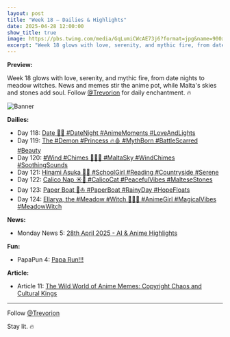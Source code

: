 ```yaml
---
layout: post
title: "Week 18 – Dailies & Highlights"
date: 2025-04-28 12:00:00
show_title: true
image: https://pbs.twimg.com/media/GqLumiCWcAE73j6?format=jpg&name=900x900
excerpt: "Week 18 glows with love, serenity, and mythic fire, from date nights to meadow witches. News and memes stir the anime pot, while Malta's skies and stones add soul. Follow @Trevorion for daily enchantment. 🔥"
---
```

  
**Preview:**  
  
Week 18 glows with love, serenity, and mythic fire, from date nights to meadow witches. News and memes stir the anime pot, while Malta's skies and stones add soul. Follow [@Trevorion](https://x.com/Trevorion) for daily enchantment. 🔥
  
![Banner](https://pbs.twimg.com/media/GqLumiCWcAE73j6?format=jpg&name=900x900)
  
**Dailies:**
- Day 118: [Date 💖🌃 #DateNight #AnimeMoments #LoveAndLights](https://x.com/Trevorion/status/1916916045530775581)
- Day 119: [The #Demon #Princess 🔥🩸 #MythBorn #BattleScarred #Beauty](https://x.com/Trevorion/status/1917292982551580768)
- Day 120: [#Wind #Chimes 🎐🇲🇹 #MaltaSky #WindChimes #SoothingSounds](https://x.com/Trevorion/status/1917659614176268783)
- Day 121: [Hinami Asuka 🌳📖 #SchoolGirl #Reading #Countryside #Serene](https://x.com/Trevorion/status/1917924822778028297)
- Day 122: [Calico Nap ☀️🐾 #CalicoCat  #PeacefulVibes #MalteseStones](https://x.com/Trevorion/status/1918391047996006481)
- Day 123: [Paper Boat 📰⛵️ #PaperBoat #RainyDay #HopeFloats](https://x.com/Trevorion/status/1918745188995915848)
- Day 124: [Ellarya, the #Meadow #Witch 🌄🧙‍♀️ #AnimeGirl #MagicalVibes #MeadowWitch](https://x.com/Trevorion/status/1919136739584545258)

**News:**  
- Monday News 5: [28th April 2025 - AI & Anime Highlights](https://x.com/Trevorion/status/1916816823917449577)

**Fun:**  
- PapaPun 4: [Papa Run!!!](https://x.com/Trevorion/status/1916849209413701672/photo/4)

**Article:**  
- Article 11: [The Wild World of Anime Memes: Copyright Chaos and Cultural Kings](https://x.com/Trevorion/status/1917490567086498310)

---
Follow [@Trevorion](https://x.com/Trevorion)

Stay lit. 🔥

